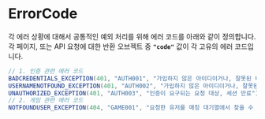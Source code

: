 # ErrorCode 

각 에러 상황에 대해서 공통적인 예외 처리를 위해 에러 코드를 아래와 같이 정의합니다. 각 페이지, 또는 API 요청에 대한 반환 오브젝트 중 **`"code"`** 값이   각 고유의 에러 코드입니다. 

```java
// 1. 인증 관련 에러 코드
BADCREDENTIALS_EXCEPTION(401, "AUTH001", "가입하지 않은 아이디이거나, 잘못된 비밀번호입니다.")
USERNAMENOTFOUND_EXCEPTION(401, "AUTH002", "가입하지 않은 아이디이거나, 잘못된 비밀번호입니다.")
UNAUTHORIZED_EXCEPTION(401, "AUTH003", "인증이 요구되는 요청 대상, 세션 만료")
// 2. 게임 관련 에러 코드
NOTFOUNDUSER_EXCEPTION(404, "GAME001", "요청한 유저를 매칭 대기열에서 찾을 수 없습니다.")
```

